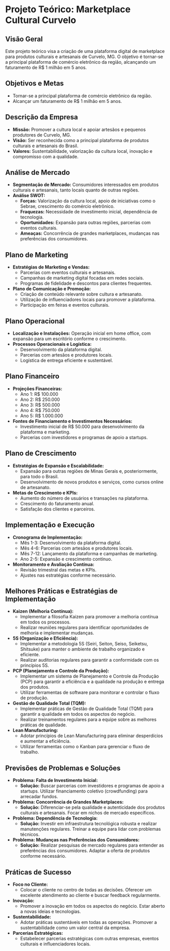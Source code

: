 
# Projeto Teórico: Marketplace Cultural Curvelo

## Visão Geral
Este projeto teórico visa a criação de uma plataforma digital de marketplace para produtos culturais e artesanais de Curvelo, MG. O objetivo é tornar-se a principal plataforma de comércio eletrônico da região, alcançando um faturamento de R$ 1 milhão em 5 anos.

## Objetivos e Metas
- Tornar-se a principal plataforma de comércio eletrônico da região.
- Alcançar um faturamento de R$ 1 milhão em 5 anos.

## Descrição da Empresa
- **Missão:** Promover a cultura local e apoiar artesãos e pequenos produtores de Curvelo, MG.
- **Visão:** Ser reconhecida como a principal plataforma de produtos culturais e artesanais do Brasil.
- **Valores:** Sustentabilidade, valorização da cultura local, inovação e compromisso com a qualidade.

## Análise de Mercado
- **Segmentação de Mercado:** Consumidores interessados em produtos culturais e artesanais, tanto locais quanto de outras regiões.
- **Análise SWOT:**
  - **Forças:** Valorização da cultura local, apoio de iniciativas como o Sebrae, crescimento do comércio eletrônico.
  - **Fraquezas:** Necessidade de investimento inicial, dependência de tecnologia.
  - **Oportunidades:** Expansão para outras regiões, parcerias com eventos culturais.
  - **Ameaças:** Concorrência de grandes marketplaces, mudanças nas preferências dos consumidores.

## Plano de Marketing
- **Estratégias de Marketing e Vendas:**
  - Parcerias com eventos culturais e artesanais.
  - Campanhas de marketing digital focadas em redes sociais.
  - Programas de fidelidade e descontos para clientes frequentes.
- **Plano de Comunicação e Promoção:**
  - Criação de conteúdo relevante sobre cultura e artesanato.
  - Utilização de influenciadores locais para promover a plataforma.
  - Participação em feiras e eventos culturais.

## Plano Operacional
- **Localização e Instalações:** Operação inicial em home office, com expansão para um escritório conforme o crescimento.
- **Processos Operacionais e Logística:**
  - Desenvolvimento da plataforma digital.
  - Parcerias com artesãos e produtores locais.
  - Logística de entrega eficiente e sustentável.

## Plano Financeiro
- **Projeções Financeiras:**
  - Ano 1: R$ 100.000
  - Ano 2: R$ 250.000
  - Ano 3: R$ 500.000
  - Ano 4: R$ 750.000
  - Ano 5: R$ 1.000.000
- **Fontes de Financiamento e Investimentos Necessários:**
  - Investimento inicial de R$ 50.000 para desenvolvimento da plataforma e marketing.
  - Parcerias com investidores e programas de apoio a startups.

## Plano de Crescimento
- **Estratégias de Expansão e Escalabilidade:**
  - Expansão para outras regiões de Minas Gerais e, posteriormente, para todo o Brasil.
  - Desenvolvimento de novos produtos e serviços, como cursos online de artesanato.
- **Metas de Crescimento e KPIs:**
  - Aumento do número de usuários e transações na plataforma.
  - Crescimento do faturamento anual.
  - Satisfação dos clientes e parceiros.

## Implementação e Execução
- **Cronograma de Implementação:**
  - Mês 1-3: Desenvolvimento da plataforma digital.
  - Mês 4-6: Parcerias com artesãos e produtores locais.
  - Mês 7-12: Lançamento da plataforma e campanhas de marketing.
  - Ano 2-5: Expansão e crescimento contínuo.
- **Monitoramento e Avaliação Contínua:**
  - Revisão trimestral das metas e KPIs.
  - Ajustes nas estratégias conforme necessário.

## Melhores Práticas e Estratégias de Implementação
- **Kaizen (Melhoria Contínua):**
  - Implementar a filosofia Kaizen para promover a melhoria contínua em todos os processos.
  - Realizar reuniões regulares para identificar oportunidades de melhoria e implementar mudanças.
- **5S (Organização e Eficiência):**
  - Implementar a metodologia 5S (Seiri, Seiton, Seiso, Seiketsu, Shitsuke) para manter o ambiente de trabalho organizado e eficiente.
  - Realizar auditorias regulares para garantir a conformidade com os princípios 5S.
- **PCP (Planejamento e Controle da Produção):**
  - Implementar um sistema de Planejamento e Controle da Produção (PCP) para garantir a eficiência e a qualidade na produção e entrega dos produtos.
  - Utilizar ferramentas de software para monitorar e controlar o fluxo de produção.
- **Gestão de Qualidade Total (TQM):**
  - Implementar práticas de Gestão de Qualidade Total (TQM) para garantir a qualidade em todos os aspectos do negócio.
  - Realizar treinamentos regulares para a equipe sobre as melhores práticas de qualidade.
- **Lean Manufacturing:**
  - Adotar princípios de Lean Manufacturing para eliminar desperdícios e aumentar a eficiência.
  - Utilizar ferramentas como o Kanban para gerenciar o fluxo de trabalho.

## Previsões de Problemas e Soluções
- **Problema: Falta de Investimento Inicial:**
  - **Solução:** Buscar parcerias com investidores e programas de apoio a startups. Utilizar financiamento coletivo (crowdfunding) para arrecadar fundos.
- **Problema: Concorrência de Grandes Marketplaces:**
  - **Solução:** Diferenciar-se pela qualidade e autenticidade dos produtos culturais e artesanais. Focar em nichos de mercado específicos.
- **Problema: Dependência de Tecnologia:**
  - **Solução:** Investir em infraestrutura tecnológica robusta e realizar manutenções regulares. Treinar a equipe para lidar com problemas técnicos.
- **Problema: Mudanças nas Preferências dos Consumidores:**
  - **Solução:** Realizar pesquisas de mercado regulares para entender as preferências dos consumidores. Adaptar a oferta de produtos conforme necessário.

## Práticas de Sucesso
- **Foco no Cliente:**
  - Colocar o cliente no centro de todas as decisões. Oferecer um excelente atendimento ao cliente e buscar feedback regularmente.
- **Inovação:**
  - Promover a inovação em todos os aspectos do negócio. Estar aberto a novas ideias e tecnologias.
- **Sustentabilidade:**
  - Adotar práticas sustentáveis em todas as operações. Promover a sustentabilidade como um valor central da empresa.
- **Parcerias Estratégicas:**
  - Estabelecer parcerias estratégicas com outras empresas, eventos culturais e influenciadores locais.
